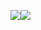 <img align="center" src="https://github-readme-stats-sigma-five.vercel.app/api?username=TelepathicGrunt&show_icons=true&theme=tokyonight" /><img align="center" src="https://github-readme-stats-sigma-five.vercel.app/api/top-langs/?username=vaylor27&layout=compact&show_icons=true&theme=tokyonight" />
